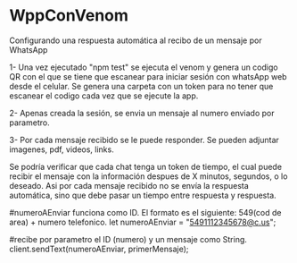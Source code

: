 # WppConVenom
Configurando una respuesta automática al recibo de un mensaje por WhatsApp

1- Una vez ejecutado "npm test" se ejecuta el venom y genera un codigo QR con el que se tiene que escanear para iniciar sesión con whatsApp web desde el celular.
Se genera una carpeta con un token para no tener que escanear el codigo cada vez que se ejecute la app.

2- Apenas creada la sesión, se envia un mensaje al numero enviado por parametro.

3- Por cada mensaje recibido se le puede responder.
Se pueden adjuntar imagenes, pdf, videos, links.

Se podría verificar que cada chat tenga un token de tiempo, el cual puede recibir el mensaje con la información despues de X minutos, segundos, o lo deseado.
Asi por cada mensaje recibido no se envía la respuesta automática, sino que debe pasar un tiempo entre respuesta y respuesta.

#numeroAEnviar funciona como ID. El formato es el siguiente: 549(cod de area) + numero telefonico.
let numeroAEnviar = "5491112345678@c.us";

#recibe por parametro el ID (numero) y un mensaje como String.
client.sendText(numeroAEnviar, primerMensaje);
